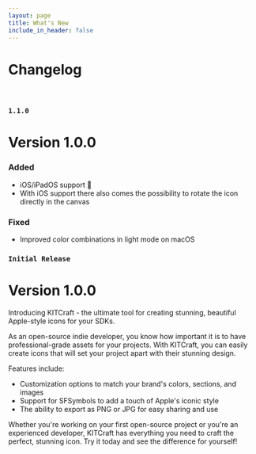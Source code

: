 ```yaml
---
layout: page
title: What's New
include_in_header: false
---
```


# Changelog
<br>

### `1.1.0`
# **Version 1.0.0**

### Added
- iOS/iPadOS support 🥳
- With iOS support there also comes the possibility to rotate the icon directly in the canvas

### Fixed
- Improved color combinations in light mode on macOS

### `Initial Release`
# **Version 1.0.0**

Introducing KITCraft - the ultimate tool for creating stunning, beautiful Apple-style icons for your SDKs.

As an open-source indie developer, you know how important it is to have professional-grade assets for your projects. With KITCraft, you can easily create icons that will set your project apart with their stunning design.

Features include:
- Customization options to match your brand's colors, sections, and images
- Support for SFSymbols to add a touch of Apple's iconic style
- The ability to export as PNG or JPG for easy sharing and use

Whether you're working on your first open-source project or you're an experienced developer, KITCraft has everything you need to craft the perfect, stunning icon. Try it today and see the difference for yourself!

<br>